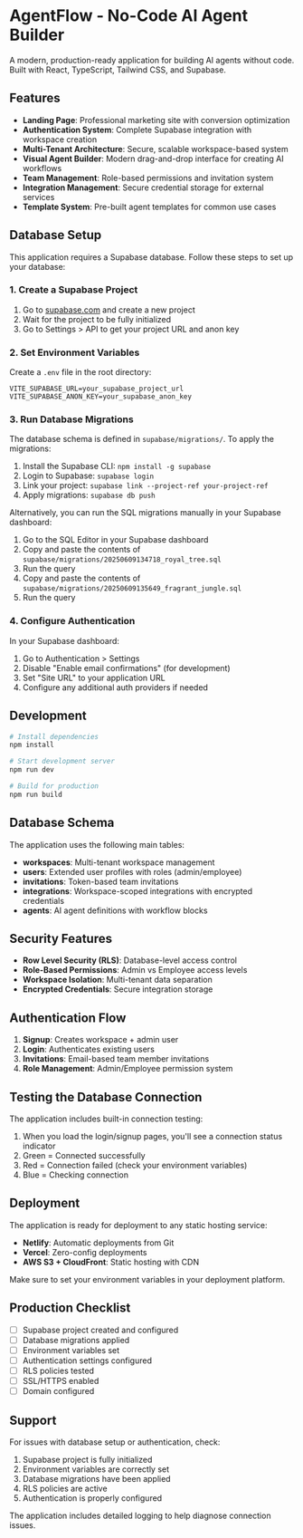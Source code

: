 # AgentFlow - No-Code AI Agent Builder

A modern, production-ready application for building AI agents without code. Built with React, TypeScript, Tailwind CSS, and Supabase.

## Features

- **Landing Page**: Professional marketing site with conversion optimization
- **Authentication System**: Complete Supabase integration with workspace creation
- **Multi-Tenant Architecture**: Secure, scalable workspace-based system
- **Visual Agent Builder**: Modern drag-and-drop interface for creating AI workflows
- **Team Management**: Role-based permissions and invitation system
- **Integration Management**: Secure credential storage for external services
- **Template System**: Pre-built agent templates for common use cases

## Database Setup

This application requires a Supabase database. Follow these steps to set up your database:

### 1. Create a Supabase Project

1. Go to [supabase.com](https://supabase.com) and create a new project
2. Wait for the project to be fully initialized
3. Go to Settings > API to get your project URL and anon key

### 2. Set Environment Variables

Create a `.env` file in the root directory:

```env
VITE_SUPABASE_URL=your_supabase_project_url
VITE_SUPABASE_ANON_KEY=your_supabase_anon_key
```

### 3. Run Database Migrations

The database schema is defined in `supabase/migrations/`. To apply the migrations:

1. Install the Supabase CLI: `npm install -g supabase`
2. Login to Supabase: `supabase login`
3. Link your project: `supabase link --project-ref your-project-ref`
4. Apply migrations: `supabase db push`

Alternatively, you can run the SQL migrations manually in your Supabase dashboard:

1. Go to the SQL Editor in your Supabase dashboard
2. Copy and paste the contents of `supabase/migrations/20250609134718_royal_tree.sql`
3. Run the query
4. Copy and paste the contents of `supabase/migrations/20250609135649_fragrant_jungle.sql`
5. Run the query

### 4. Configure Authentication

In your Supabase dashboard:

1. Go to Authentication > Settings
2. Disable "Enable email confirmations" (for development)
3. Set "Site URL" to your application URL
4. Configure any additional auth providers if needed

## Development

```bash
# Install dependencies
npm install

# Start development server
npm run dev

# Build for production
npm run build
```

## Database Schema

The application uses the following main tables:

- **workspaces**: Multi-tenant workspace management
- **users**: Extended user profiles with roles (admin/employee)
- **invitations**: Token-based team invitations
- **integrations**: Workspace-scoped integrations with encrypted credentials
- **agents**: AI agent definitions with workflow blocks

## Security Features

- **Row Level Security (RLS)**: Database-level access control
- **Role-Based Permissions**: Admin vs Employee access levels
- **Workspace Isolation**: Multi-tenant data separation
- **Encrypted Credentials**: Secure integration storage

## Authentication Flow

1. **Signup**: Creates workspace + admin user
2. **Login**: Authenticates existing users
3. **Invitations**: Email-based team member invitations
4. **Role Management**: Admin/Employee permission system

## Testing the Database Connection

The application includes built-in connection testing:

1. When you load the login/signup pages, you'll see a connection status indicator
2. Green = Connected successfully
3. Red = Connection failed (check your environment variables)
4. Blue = Checking connection

## Deployment

The application is ready for deployment to any static hosting service:

- **Netlify**: Automatic deployments from Git
- **Vercel**: Zero-config deployments
- **AWS S3 + CloudFront**: Static hosting with CDN

Make sure to set your environment variables in your deployment platform.

## Production Checklist

- [ ] Supabase project created and configured
- [ ] Database migrations applied
- [ ] Environment variables set
- [ ] Authentication settings configured
- [ ] RLS policies tested
- [ ] SSL/HTTPS enabled
- [ ] Domain configured

## Support

For issues with database setup or authentication, check:

1. Supabase project is fully initialized
2. Environment variables are correctly set
3. Database migrations have been applied
4. RLS policies are active
5. Authentication is properly configured

The application includes detailed logging to help diagnose connection issues.